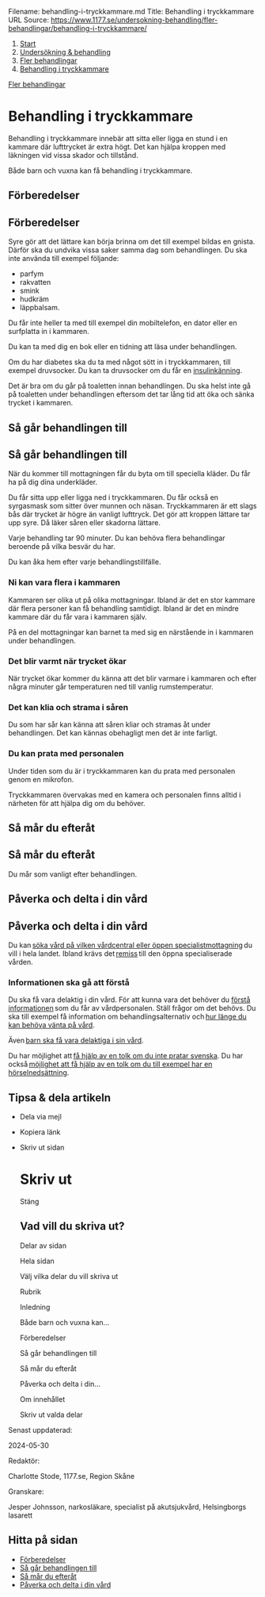 Filename: behandling-i-tryckkammare.md
Title: Behandling i tryckkammare
URL Source: https://www.1177.se/undersokning-behandling/fler-behandlingar/behandling-i-tryckkammare/

1.  [Start](https://www.1177.se/)
2.  [Undersökning & behandling](https://www.1177.se/undersokning-behandling/)
3.  [Fler behandlingar](https://www.1177.se/undersokning-behandling/fler-behandlingar/)
4.  [Behandling i tryckkammare](https://www.1177.se/undersokning-behandling/fler-behandlingar/behandling-i-tryckkammare/)

[Fler behandlingar](https://www.1177.se/undersokning-behandling/fler-behandlingar/)

Behandling i tryckkammare
=========================

Behandling i tryckkammare innebär att sitta eller ligga en stund i en kammare där lufttrycket är extra högt. Det kan hjälpa kroppen med läkningen vid vissa skador och tillstånd.

Både barn och vuxna kan få behandling i tryckkammare.

Förberedelser
-------------

Förberedelser
-------------

Syre gör att det lättare kan börja brinna om det till exempel bildas en gnista. Därför ska du undvika vissa saker samma dag som behandlingen. Du ska inte använda till exempel följande:

*   parfym
*   rakvatten
*   smink
*   hudkräm
*   läppbalsam.

Du får inte heller ta med till exempel din mobiltelefon, en dator eller en surfplatta in i kammaren.

Du kan ta med dig en bok eller en tidning att läsa under behandlingen.

Om du har diabetes ska du ta med något sött in i tryckkammaren, till exempel druvsocker. Du kan ta druvsocker om du får en [insulinkänning](https://www.1177.se/sjukdomar--besvar/diabetes/insulinkanning/).

Det är bra om du går på toaletten innan behandlingen. Du ska helst inte gå på toaletten under behandlingen eftersom det tar lång tid att öka och sänka trycket i kammaren.

Så går behandlingen till
------------------------

Så går behandlingen till
------------------------

När du kommer till mottagningen får du byta om till speciella kläder. Du får ha på dig dina underkläder.

Du får sitta upp eller ligga ned i tryckkammaren. Du får också en syrgasmask som sitter över munnen och näsan. Tryckkammaren är ett slags bås där trycket är högre än vanligt lufttryck. Det gör att kroppen lättare tar upp syre. Då läker såren eller skadorna lättare.

Varje behandling tar 90 minuter. Du kan behöva flera behandlingar beroende på vilka besvär du har.

Du kan åka hem efter varje behandlingstillfälle.

### Ni kan vara flera i kammaren

Kammaren ser olika ut på olika mottagningar. Ibland är det en stor kammare där flera personer kan få behandling samtidigt. Ibland är det en mindre kammare där du får vara i kammaren själv.

På en del mottagningar kan barnet ta med sig en närstående in i kammaren under behandlingen.

### Det blir varmt när trycket ökar

När trycket ökar kommer du känna att det blir varmare i kammaren och efter några minuter går temperaturen ned till vanlig rumstemperatur.

### Det kan klia och strama i såren

Du som har sår kan känna att såren kliar och stramas åt under behandlingen. Det kan kännas obehagligt men det är inte farligt.

### Du kan prata med personalen

Under tiden som du är i tryckkammaren kan du prata med personalen genom en mikrofon.

Tryckkammaren övervakas med en kamera och personalen finns alltid i närheten för att hjälpa dig om du behöver.

Så mår du efteråt
-----------------

Så mår du efteråt
-----------------

Du mår som vanligt efter behandlingen.

Påverka och delta i din vård
----------------------------

Påverka och delta i din vård
----------------------------

Du kan [söka vård på vilken vårdcentral eller öppen specialistmottagning](https://www.1177.se/sa-fungerar-varden/att-valja-vardmottagning/valja-vardmottagning/) du vill i hela landet. Ibland krävs det [remiss](https://www.1177.se/sa-fungerar-varden/att-valja-vardmottagning/remiss/) till den öppna specialiserade vården.

### Informationen ska gå att förstå 

Du ska få vara delaktig i din vård. För att kunna vara det behöver du [förstå informationen](https://www.1177.se/sa-fungerar-varden/var-med-och-bestam-om-din-vard/patientlagen/) som du får av vårdpersonalen. Ställ frågor om det behövs. Du ska till exempel få information om behandlingsalternativ och [hur länge du kan behöva vänta på vård](https://www.1177.se/sa-fungerar-varden/lagar-och-bestammelser/vardgaranti/).

Även [barn ska få vara delaktiga i sin vård](https://www.1177.se/sa-fungerar-varden/var-med-och-bestam-om-din-vard/barns-och-vardnadshavares-rattigheter-i-varden/).  
  
Du har möjlighet att [få hjälp av en tolk om du inte pratar svenska](https://www.1177.se/sa-fungerar-varden/vard-om-du-kommer-fran-ett-annat-land/tolkning-till-mitt-sprak/). Du har också [möjlighet att få hjälp av en tolk om du till exempel har en hörselnedsättning](https://www.1177.se/undersokning-behandling/hjalpmedel/hjalpmedel-for-kognition-och-kommunikation/tolktjanster-vid-funktionsnedsattning/).    

Tipsa & dela artikeln
---------------------

*   Dela via mejl
*   Kopiera länk
*   Skriv ut sidan
    
    Skriv ut
    ========
    
    Stäng
    
    Vad vill du skriva ut?
    ----------------------
    
    Delar av sidan
    
    Hela sidan
    
    Välj vilka delar du vill skriva ut
    
    Rubrik
    
    Inledning
    
    Både barn och vuxna kan...
    
    Förberedelser
    
    Så går behandlingen till
    
    Så mår du efteråt
    
    Påverka och delta i din...
    
    Om innehållet
    
    Skriv ut valda delar
    

Senast uppdaterad:

2024-05-30

Redaktör:

Charlotte Stode, 1177.se, Region Skåne

Granskare:

Jesper Johnsson, narkosläkare, specialist på akutsjukvård, Helsingborgs lasarett

Hitta på sidan
--------------

*   [Förberedelser](https://www.1177.se/undersokning-behandling/fler-behandlingar/behandling-i-tryckkammare/#section-198511)
*   [Så går behandlingen till](https://www.1177.se/undersokning-behandling/fler-behandlingar/behandling-i-tryckkammare/#section-198513)
*   [Så mår du efteråt](https://www.1177.se/undersokning-behandling/fler-behandlingar/behandling-i-tryckkammare/#section-198514)
*   [Påverka och delta i din vård](https://www.1177.se/undersokning-behandling/fler-behandlingar/behandling-i-tryckkammare/#section-198517)
